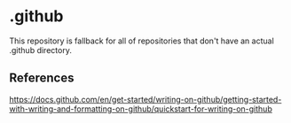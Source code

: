 # .github
This repository is fallback for all of repositories that don't have an actual .github directory.

## References
https://docs.github.com/en/get-started/writing-on-github/getting-started-with-writing-and-formatting-on-github/quickstart-for-writing-on-github
